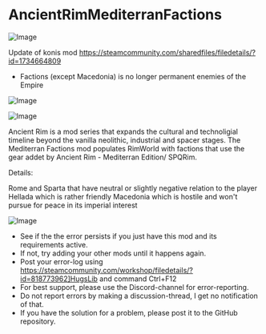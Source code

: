 # AncientRimMediterranFactions

![Image](https://i.imgur.com/WAEzk68.png)

Update of konis mod
https://steamcommunity.com/sharedfiles/filedetails/?id=1734664809

- Factions (except Macedonia) is no longer permanent enemies of the Empire

![Image](https://i.imgur.com/7Gzt3Rg.png)

	
![Image](https://i.imgur.com/NOW7jU1.png)

Ancient Rim is a mod series that expands the cultural and technoligial timeline beyond the vanilla neolithic, industrial and spacer stages.
The Mediterran Factions mod populates RimWorld with factions that use the gear addet by Ancient Rim - Mediterran Edition/ SPQRim.

Details:

Rome and Sparta that have neutral or slightly negative relation to the player
Hellada which is rather friendly
Macedonia which is hostile and won&apos;t pursue for peace in its imperial interest

![Image](https://i.imgur.com/Rs6T6cr.png)



-  See if the the error persists if you just have this mod and its requirements active.
-  If not, try adding your other mods until it happens again.
-  Post your error-log using https://steamcommunity.com/workshop/filedetails/?id=818773962]HugsLib and command Ctrl+F12
-  For best support, please use the Discord-channel for error-reporting.
-  Do not report errors by making a discussion-thread, I get no notification of that.
-  If you have the solution for a problem, please post it to the GitHub repository.



